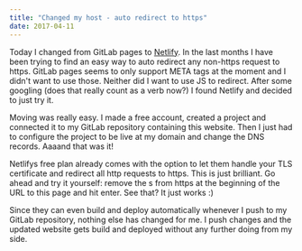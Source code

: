 ```yaml
---
title: "Changed my host - auto redirect to https"
date: 2017-04-11
---
```

Today I changed from GitLab pages to <a href="https://www.netlify.com/" target="_blank">Netlify</a>. In the last months I have been trying to find an easy way to auto redirect any non-https request to https. GitLab pages seems to only support META tags at the moment and I didn't want to use those. Neither did I want to use JS to redirect. After some googling (does that really count as a verb now?) I found Netlify and decided to just try it.

Moving was really easy. I made a free account, created a project and connected it to my GitLab repository containing this website. Then I just had to configure the project to be live at my domain and change the DNS records. Aaaand that was it!

Netlifys free plan already comes with the option to let them handle your TLS certificate and redirect all http requests to https. This is just brilliant. Go ahead and try it yourself: remove the s from https at the beginning of the URL to this page and hit enter. See that? It just works :)

Since they can even build and deploy automatically whenever I push to my GitLab repository, nothing else has changed for me. I push changes and the updated website gets build and deployed without any further doing from my side.
